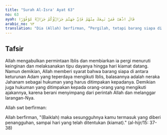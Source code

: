 ```yaml
---
title: "Surah Al-Isra' Ayat 63"
no: 63
ayah: قَالَ اذْهَبْ فَمَنْ تَبِعَكَ مِنْهُمْ فَاِنَّ جَهَنَّمَ جَزَاۤؤُكُمْ جَزَاۤءً مَّوْفُوْرًا
arabic_no: ٦٣
translation: "Dia (Allah) berfirman, “Pergilah, tetapi barang siapa di antara mereka yang mengikuti kamu, maka sungguh, neraka Jahanamlah balasanmu semua, sebagai pembalasan yang cukup."
---
```


## Tafsir

Allah mengabulkan permintaan Iblis dan membiarkan ia pergi menuruti keinginan dan melaksanakan tipu dayanya hingga hari kiamat datang. Namun demikian, Allah memberi syarat bahwa barang siapa di antara keturunan Adam yang teperdaya mengikuti Iblis, balasannya adalah neraka Jahanam sebagai hukuman yang harus ditimpakan kepadanya. Demikian juga hukuman yang ditimpakan kepada orang-orang yang mengikuti ajakannya, karena berani menyimpang dari perintah Allah dan melanggar larangan-Nya.

Allah swt berfirman:

Allah berfirman, "(Baiklah) maka sesungguhnya kamu termasuk yang diberi penangguhan, sampai hari yang telah ditentukan (kiamat)." (al-hijr/15: 37-38)